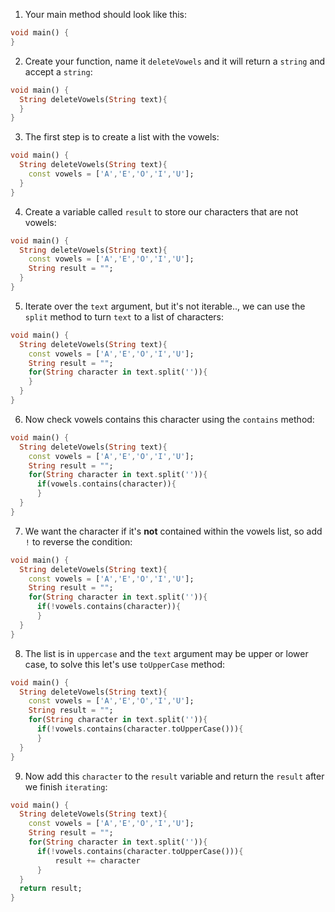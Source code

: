 1. Your main method should look like this:

```dart
void main() {
}
```

2. Create your function, name it `deleteVowels` and it will return a `string` and accept a `string`:

```dart
void main() {
  String deleteVowels(String text){
  }
}
```

3. The first step is to create a list with the vowels:

```dart
void main() {
  String deleteVowels(String text){
    const vowels = ['A','E','O','I','U'];
  }
}
```

4. Create a variable called `result` to store our characters that are not vowels:

```dart
void main() {
  String deleteVowels(String text){
    const vowels = ['A','E','O','I','U'];
    String result = "";
  }
}
```

5. Iterate over the `text` argument, but it's not iterable.., we can use the `split` method to turn `text` to a list of characters:

```dart
void main() {
  String deleteVowels(String text){
    const vowels = ['A','E','O','I','U'];
    String result = "";
    for(String character in text.split('')){
    }
  }
}
```

6. Now check vowels contains this character using the `contains` method:

```dart
void main() {
  String deleteVowels(String text){
    const vowels = ['A','E','O','I','U'];
    String result = "";
    for(String character in text.split('')){
      if(vowels.contains(character)){
      }
  }
}
```

7. We want the character if it's **not** contained within the vowels list, so add `!` to reverse the condition:

```dart
void main() {
  String deleteVowels(String text){
    const vowels = ['A','E','O','I','U'];
    String result = "";
    for(String character in text.split('')){
      if(!vowels.contains(character)){
      }
  }
}
```

8. The list is in `uppercase` and the `text` argument may be upper or lower case, to solve this let's use `toUpperCase` method:

```dart
void main() {
  String deleteVowels(String text){
    const vowels = ['A','E','O','I','U'];
    String result = "";
    for(String character in text.split('')){
      if(!vowels.contains(character.toUpperCase())){
      }
  }
}
```

9. Now add this `character` to the `result` variable and return the `result` after we finish `iterating`:

```dart
void main() {
  String deleteVowels(String text){
    const vowels = ['A','E','O','I','U'];
    String result = "";
    for(String character in text.split('')){
      if(!vowels.contains(character.toUpperCase())){
          result += character
      }
  }
  return result;
}
```

